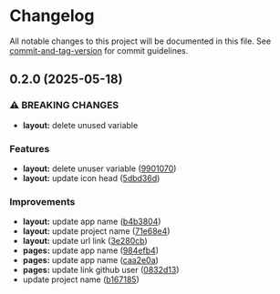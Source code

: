 # Changelog

All notable changes to this project will be documented in this file. See [commit-and-tag-version](https://github.com/absolute-version/commit-and-tag-version) for commit guidelines.

## 0.2.0 (2025-05-18)


### ⚠ BREAKING CHANGES

* **layout:** delete unused variable

### Features

* **layout:** delete unuser variable ([9901070](https://github.com/zayano/nextarter-chakra-new/commit/9901070d33759a0d9943f2fb758c76b82b8f5afb))
* **layout:** update icon head ([5dbd36d](https://github.com/zayano/nextarter-chakra-new/commit/5dbd36d8f2b2d75bb23d0bbcf0892d2069bc96e7))


### Improvements

* **layout:** update app name ([b4b3804](https://github.com/zayano/nextarter-chakra-new/commit/b4b3804bb5558e1c193899869d626d1936a7eac9))
* **layout:** update project name ([71e68e4](https://github.com/zayano/nextarter-chakra-new/commit/71e68e4eb28f705a92aef484a41ef626c8d8a509))
* **layout:** update url link ([3e280cb](https://github.com/zayano/nextarter-chakra-new/commit/3e280cb9cf3b86347e7361bce2773d7ad5f84cf8))
* **pages:** update app name ([984efb4](https://github.com/zayano/nextarter-chakra-new/commit/984efb4dd0911c43314999e9727e8a7abf3eb47b))
* **pages:** update app name ([caa2e0a](https://github.com/zayano/nextarter-chakra-new/commit/caa2e0a1403584fb5105a218ec61b1e1028d37a7))
* **pages:** update link github user ([0832d13](https://github.com/zayano/nextarter-chakra-new/commit/0832d132b23e2037af55c309f3178708f1a463af))
* update project name ([b167185](https://github.com/zayano/nextarter-chakra-new/commit/b167185dc0d1c44a5acc4305a23eb8d028f36e2c))
